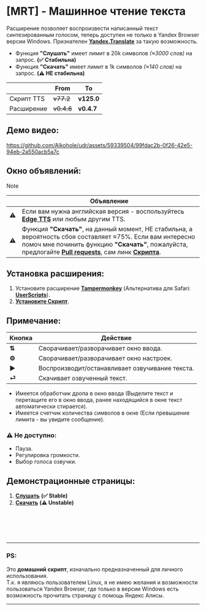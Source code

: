 # [MRT] - Машинное чтение текста
Расширение позволяет воспроизвести написанный текст синтезированным голосом, теперь доступен не только в Yandex Browser версии Windows. Признателен **[Yandex.Translate](https://translate.yandex.ru/)** за такую возможность.
- Функция **"Слушать"** имеет лимит в 20k символов *(≈3000 слов)* на запрос. **(✅ Cтабильна)**
- Функция **"Скачать"** имеет лимит в 1k символов *(≈140 слов)* на запрос. **(⚠️ НЕ стабильна)**

|  | From | To |
|---|---|---|
| Скрипт TTS | ~~v77.2~~ | **v125.0** |
| Расширение | ~~v0.4.6~~ | **v0.4.7** |

## Демо видео:

https://github.com/Alkohole/udr/assets/59339504/99fdac2b-0f26-42e5-94eb-2a550acb5a7c

## Окно объявлений:

> [!Note]
> |  | Объявление |
> |----|---------|
> | ⚠️ | Если вам нужна английская версия - воспользуйтесь **[Edge TTS](https://github.com/EdgeTTS/EdgeTTS.github.io)** или любым другим TTS. |
> | ⚠️ | Функция **"Скачать"**, на данный момент, НЕ стабильна, а вероятность сбоя составляет ≈75%. Если вам интересно помоч мне починить функцию **"Скачать"**, пожалуйста, предлогайте **[Pull requests](https://github.com/Alkohole/udr/pulls)**, сам линк **[Скрипта](https://github.com/Alkohole/udr/blob/main/down.html#L81)**. |


## Установка расширения:

1. Установите расширение **[Tampermonkey](https://www.tampermonkey.net/)** (Альтернатива для Safari: **[UserScripts](https://apps.apple.com/app/userscripts/id1463298887 )**).
2. **[Установите Скрипт](https://github.com/Alkohole/udr/raw/main/mrt.user.js)**.

## Примечание:

| Кнопка | Действие |
|----|---------|
| **⇅** | Cворачивает/разворачивает окно ввода. |
| **⚙** | Cворачивает/разворачивает окно настроек. |
| **▶** | Воспроизводит/останавливает озвучивание текста. |
| **⏎** | Скачивает озвученный текст. |



- Имеется обработчик дропа в окно ввода (Выделите текст и перетащите его в окно ввода, ранее находящийся в окне текст автоматически стирается).
- Имеется счетчик количества символов в окне (Если превышение лимита - вы увидите сообщение).

### ⚠️ Не доступно:
- Пауза.
- Регулировка громкости.
- Выбор голоса озвучки.

## Демонстрационные страницы:
1. **[Слушать](https://alkohole.github.io/udr/)** **(✅ Stable)**
2. **[Скачать](https://alkohole.github.io/udr/down)** **(⚠️ Unstable)**

<br>
<br>
<br>
<br>
<hr>

### PS:
Это **домашний скрипт**, изначально предназначенный для личного использования. <br>
Т.к. я являюсь пользователем Linux, я не имею желания и возможности пользоваться Yandex Browser, где только в версии Windows есть возможность прочитать страницу с помощь Яндекс Алисы.

<hr>
